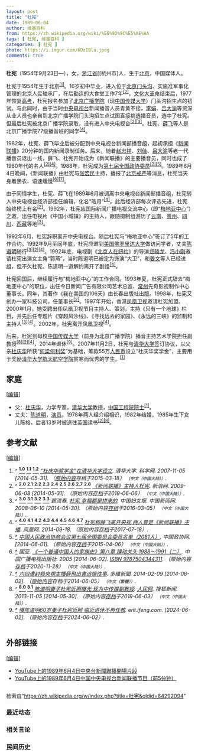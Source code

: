 ```yaml
---
layout: post
title: "杜宪"
date: 1989-06-04
author: 维基百科
from: https://zh.wikipedia.org/wiki/%E6%9D%9C%E5%AE%AA
tags: [ 杜宪, 维基百科 ]
categories: [ 杜宪 ]
photo: https://i.imgur.com/6DzIBla.jpeg
comments: true
---
```

<div class="mw-content-ltr mw-parser-output" lang="zh" dir="ltr"><style data-mw-deduplicate="TemplateStyles:r82655520">.mw-parser-output .plainlist ol,.mw-parser-output .plainlist ul{line-height:inherit;list-style:none;margin:0;padding:0}.mw-parser-output .plainlist ol li,.mw-parser-output .plainlist ul li{margin-bottom:0}</style><style data-mw-deduplicate="TemplateStyles:r83732082">.mw-parser-output .infobox-subbox{padding:0;border:none;margin:-3px;width:auto;min-width:100%;font-size:100%;clear:none;float:none;background-color:transparent}.mw-parser-output .infobox-3cols-child{margin:auto}.mw-parser-output .infobox .navbar{font-size:100%}body.skin-minerva .mw-parser-output .infobox-header,body.skin-minerva .mw-parser-output .infobox-subheader,body.skin-minerva .mw-parser-output .infobox-above,body.skin-minerva .mw-parser-output .infobox-title,body.skin-minerva .mw-parser-output .infobox-image,body.skin-minerva .mw-parser-output .infobox-full-data,body.skin-minerva .mw-parser-output .infobox-below{text-align:center}@media screen{html.skin-theme-clientpref-night .mw-parser-output .infobox-full-data:not(.notheme)>div:not(.notheme)[style]{background:#1f1f23!important;color:#f8f9fa}@media screen and (prefers-color-scheme:dark){html.skin-theme-clientpref-os .mw-parser-output .infobox-full-data:not(.notheme) div:not(.notheme){background:#1f1f23!important;color:#f8f9fa}}html.skin-theme-clientpref-night .mw-parser-output .infobox td div:not(.notheme)[style]{background:transparent!important;color:var(--color-base,#202122)}@media screen and (prefers-color-scheme:dark){html.skin-theme-clientpref-os .mw-parser-output .infobox td div:not(.notheme)[style]{background:transparent!important;color:var(--color-base,#202122)}}html.skin-theme-clientpref-night .mw-parser-output .infobox td div.NavHead:not(.notheme)[style]{background:transparent!important}}@media screen and (prefers-color-scheme:dark){html.skin-theme-clientpref-os .mw-parser-output .infobox td div.NavHead:not(.notheme)[style]{background:transparent!important}}@media(min-width:640px){body.skin--responsive .mw-parser-output .infobox-table{display:table!important}body.skin--responsive .mw-parser-output .infobox-table>caption{display:table-caption!important}body.skin--responsive .mw-parser-output .infobox-table>tbody{display:table-row-group}body.skin--responsive .mw-parser-output .infobox-table tr{display:table-row!important}body.skin--responsive .mw-parser-output .infobox-table th,body.skin--responsive .mw-parser-output .infobox-table td{padding-left:inherit;padding-right:inherit}}</style>
<p><b>杜宪</b>（1954年9月23日<span class="useeditintro" title="Template:BLP editintro">—</span>），女，<a href="/wiki/%E6%B5%99%E6%B1%9F%E7%9C%81" title="浙江省">浙江省</a>[[杭州市]人，生于<a href="/wiki/%E5%8C%97%E4%BA%AC%E5%B8%82" title="北京市">北京</a>，中国媒体人。
</p>
<meta property="mw:PageProp/toc">
<div class="mw-heading mw-heading2"></div>
<p>杜宪于1954年生于北京<sup id="cite_ref-tsinghua_1-0" class="reference"><a href="#cite_note-tsinghua-1"><span class="cite-bracket">[</span>1<span class="cite-bracket">]</span></a></sup>。16岁初中毕业，进入位于<a href="/wiki/%E5%8C%97%E4%BA%AC" class="mw-redirect" title="北京">北京</a><a href="/wiki/%E9%97%A8%E5%A4%B4%E6%B2%9F" class="mw-redirect" title="门头沟">门头沟</a>、实施准军事化管理的北京人民轴承厂，在后勤连的大食堂工作7年<sup id="cite_ref-sina_2-0" class="reference"><a href="#cite_note-sina-2"><span class="cite-bracket">[</span>2<span class="cite-bracket">]</span></a></sup>。<a href="/wiki/%E6%96%87%E5%8C%96%E5%A4%A7%E9%9D%A9%E5%91%BD" title="文化大革命">文化大革命</a>结束后，1977年恢复<a href="/wiki/%E6%99%AE%E9%80%9A%E9%AB%98%E7%AD%89%E5%AD%A6%E6%A0%A1%E6%8B%9B%E7%94%9F%E5%85%A8%E5%9B%BD%E7%BB%9F%E4%B8%80%E8%80%83%E8%AF%95" title="普通高等学校招生全国统一考试">高考</a>，杜宪报名参加了<a href="/wiki/%E5%8C%97%E4%BA%AC%E5%B9%BF%E6%92%AD%E5%AD%A6%E9%99%A2" class="mw-redirect" title="北京广播学院">北京广播学院</a>（现<a href="/wiki/%E4%B8%AD%E5%9B%BD%E4%BC%A0%E5%AA%92%E5%A4%A7%E5%AD%A6" title="中国传媒大学">中国传媒大学</a>）门头沟招生点的初试。与此同时，由于当时<a href="/wiki/%E4%B8%AD%E5%9B%BD%E4%B8%AD%E5%A4%AE%E7%94%B5%E8%A7%86%E5%8F%B0" title="中国中央电视台">中央电视台</a>新闻播音人员青黄不接，<a href="/wiki/%E6%9D%8E%E5%A8%9F_(%E7%94%B5%E8%A7%86%E4%B8%BB%E6%92%AD)" title="李娟 (电视主播)">李娟</a>、<a href="/wiki/%E5%90%95%E5%A4%A7%E6%B8%9D" title="吕大渝">吕大渝</a>等资深从业人员也亲自到北京广播学院门头沟招生点试图直接挑选播音员，选中了杜宪。但最后杜宪被北京广播学院录取，没有进入中央电视台<sup id="cite_ref-sina_2-1" class="reference"><a href="#cite_note-sina-2"><span class="cite-bracket">[</span>2<span class="cite-bracket">]</span></a></sup><sup id="cite_ref-wenzhai_3-0" class="reference"><a href="#cite_note-wenzhai-3"><span class="cite-bracket">[</span>3<span class="cite-bracket">]</span></a></sup>。杜宪、<a href="/wiki/%E8%96%9B%E9%A3%9E_(%E7%94%B5%E8%A7%86%E4%B8%BB%E6%92%AD)" title="薛飞 (电视主播)">薛飞</a>等人是北京广播学院77级播音班的同学<sup id="cite_ref-duxue_4-0" class="reference"><a href="#cite_note-duxue-4"><span class="cite-bracket">[</span>4<span class="cite-bracket">]</span></a></sup>。
</p><p>1982年，杜宪、薛飞毕业后被分配到中央电视台新闻部播音组，起初承担《<a href="/wiki/%E6%96%B0%E9%97%BB%E8%81%94%E6%92%AD" title="新闻联播">新闻联播</a>》20分钟的国内新闻录制任务。后来，随着<a href="/wiki/%E8%B5%B5%E5%BF%A0%E7%A5%A5" title="赵忠祥">赵忠祥</a>、<a href="/wiki/%E5%88%98%E4%BD%B3_(%E4%B8%BB%E6%8C%81%E4%BA%BA)" title="刘佳 (主持人)">刘佳</a>、<a href="/wiki/%E5%90%95%E5%A4%A7%E6%B8%9D" title="吕大渝">吕大渝</a>等老一代播音员退出一线，薛飞、杜宪开始成为《新闻联播》的主要播音员，同时也成了1980年代的名人<sup id="cite_ref-sina_2-2" class="reference"><a href="#cite_note-sina-2"><span class="cite-bracket">[</span>2<span class="cite-bracket">]</span></a></sup><sup id="cite_ref-duxue_4-1" class="reference"><a href="#cite_note-duxue-4"><span class="cite-bracket">[</span>4<span class="cite-bracket">]</span></a></sup>。1988年，杜宪成为<a href="/wiki/%E4%B8%AD%E5%9B%BD%E4%BA%BA%E6%B0%91%E6%94%BF%E6%B2%BB%E5%8D%8F%E5%95%86%E4%BC%9A%E8%AE%AE%E7%AC%AC%E4%B8%83%E5%B1%8A%E5%85%A8%E5%9B%BD%E5%A7%94%E5%91%98%E4%BC%9A%E5%A7%94%E5%91%98%E5%90%8D%E5%8D%95" title="中国人民政治协商会议第七届全国委员会委员名单">第七届全国政协委员</a><sup id="cite_ref-sina_2-3" class="reference"><a href="#cite_note-sina-2"><span class="cite-bracket">[</span>2<span class="cite-bracket">]</span></a></sup><sup id="cite_ref-政协_5-0" class="reference"><a href="#cite_note-政协-5"><span class="cite-bracket">[</span>5<span class="cite-bracket">]</span></a></sup>。1989年6月4日晚间，《新闻联播》由杜宪与<a href="/wiki/%E5%BC%A0%E5%AE%8F%E6%B0%91" title="张宏民">张宏民</a>主持，播报了<a href="/wiki/%E5%85%AD%E5%9B%9B%E4%BA%8B%E4%BB%B6" title="六四事件">北京戒严</a>等消息，杜宪当天身着黑衣、语速缓慢<sup id="cite_ref-6" class="reference"><a href="#cite_note-6"><span class="cite-bracket">[</span>6<span class="cite-bracket">]</span></a></sup><sup id="cite_ref-7" class="reference"><a href="#cite_note-7"><span class="cite-bracket">[</span>7<span class="cite-bracket">]</span></a></sup>。
</p><p>由于同情学生，杜宪、薛飞在1989年6月被调离中央电视台新闻部播音组，杜宪转入中央电视台经济部担任编辑，化名“皓月”<sup id="cite_ref-duxue_4-2" class="reference"><a href="#cite_note-duxue-4"><span class="cite-bracket">[</span>4<span class="cite-bracket">]</span></a></sup>。此后经济部每次评选先进，杜宪始终榜上有名<sup id="cite_ref-sina_2-4" class="reference"><a href="#cite_note-sina-2"><span class="cite-bracket">[</span>2<span class="cite-bracket">]</span></a></sup>。1992年，杜宪应国际新闻广播电视交流中心（即“<a href="/wiki/%E6%A2%85%E5%9C%B0%E4%BA%9A%E4%B8%AD%E5%BF%83" class="mw-redirect" title="梅地亚中心">梅地亚中心</a>”）之邀，出任电视片《中国小城镇》的主持人，跟随摄制组游历了<a href="/wiki/%E4%BA%91%E5%8D%97" class="mw-redirect" title="云南">云南</a>、<a href="/wiki/%E8%B4%B5%E5%B7%9E" class="mw-redirect" title="贵州">贵州</a>、<a href="/wiki/%E5%9B%9B%E5%B7%9D" class="mw-redirect" title="四川">四川</a>、<a href="/wiki/%E8%A5%BF%E8%97%8F" class="mw-redirect" title="西藏">西藏</a>等地<sup id="cite_ref-wenzhai_3-1" class="reference"><a href="#cite_note-wenzhai-3"><span class="cite-bracket">[</span>3<span class="cite-bracket">]</span></a></sup>。
</p><p>1992年6月，杜宪辞职离开中央电视台。随后杜宪与“梅地亚中心”签订了5年的工作合约。1992年9月至同年底，杜宪应邀到<a href="/wiki/%E7%BE%8E%E5%9B%BD" title="美国">美国</a><a href="/wiki/%E4%BD%9B%E7%BD%97%E9%87%8C%E8%BE%BE%E5%A4%A7%E5%AD%A6" title="佛罗里达大学">佛罗里达大学</a>做访问学者，丈夫<a href="/wiki/%E9%99%88%E9%81%93%E6%98%8E" title="陈道明">陈道明</a>随行<sup id="cite_ref-wenzhai_3-2" class="reference"><a href="#cite_note-wenzhai-3"><span class="cite-bracket">[</span>3<span class="cite-bracket">]</span></a></sup><sup id="cite_ref-sina_2-5" class="reference"><a href="#cite_note-sina-2"><span class="cite-bracket">[</span>2<span class="cite-bracket">]</span></a></sup><sup id="cite_ref-duxue_4-3" class="reference"><a href="#cite_note-duxue-4"><span class="cite-bracket">[</span>4<span class="cite-bracket">]</span></a></sup>。1992年底，电视剧《<a href="/wiki/%E5%8C%97%E4%BA%AC%E4%BA%BA%E5%9C%A8%E7%BA%BD%E7%BA%A6" title="北京人在纽约">北京人在纽约</a>》的导演<a href="/wiki/%E9%83%91%E6%99%93%E9%BE%99" class="mw-redirect" title="郑晓龙">郑晓龙</a>、<a href="/wiki/%E5%86%AF%E5%B0%8F%E5%88%9A" title="冯小刚">冯小刚</a>邀请杜宪出演女主角“郭燕”，当时陈道明已被定为饰演“大卫”，和<a href="/wiki/%E5%A7%9C%E6%96%87" title="姜文">姜文</a>等人已经进组，但不久杜宪、陈道明一道解约离开了剧组<sup id="cite_ref-duxue_4-4" class="reference"><a href="#cite_note-duxue-4"><span class="cite-bracket">[</span>4<span class="cite-bracket">]</span></a></sup>。
</p><p>杜宪回国后，继续履行与“梅地亚中心”的工作合同。1993年夏，杜宪正式辞去“梅地亚中心”的职位，出任今日新闻广告有限公司艺术总监、<a href="/wiki/%E5%B8%B8%E5%B7%9E" class="mw-redirect" title="常州">常州</a>先奇影视制作中心董事长。同年，其著作《我在美国的106天》由长春出版社出版。1998年，杜宪又创办一家科技公司，任董事长<sup id="cite_ref-sina_2-6" class="reference"><a href="#cite_note-sina-2"><span class="cite-bracket">[</span>2<span class="cite-bracket">]</span></a></sup>。1997年开始，香港<a href="/wiki/%E5%87%A4%E5%87%B0%E5%8D%AB%E8%A7%86" title="凤凰卫视">凤凰卫视</a>邀请杜宪加盟。2000年1月，她受聘出任凤凰卫视节目主持人、策划，主持《只有一个地球》栏目，并先后任专题片《穿越风沙线》、《寻找远去的家园》、《永远的三峡》的监制和主持人<sup id="cite_ref-wenzhai_3-3" class="reference"><a href="#cite_note-wenzhai-3"><span class="cite-bracket">[</span>3<span class="cite-bracket">]</span></a></sup><sup id="cite_ref-duxue_4-5" class="reference"><a href="#cite_note-duxue-4"><span class="cite-bracket">[</span>4<span class="cite-bracket">]</span></a></sup>。2002年，杜宪离开凤凰卫视<sup id="cite_ref-duxue_4-6" class="reference"><a href="#cite_note-duxue-4"><span class="cite-bracket">[</span>4<span class="cite-bracket">]</span></a></sup>。
</p><p>后来，杜宪到母校<a href="/wiki/%E4%B8%AD%E5%9B%BD%E4%BC%A0%E5%AA%92%E5%A4%A7%E5%AD%A6" title="中国传媒大学">中国传媒大学</a>（前身为北京广播学院）播音主持艺术学院担任副教授<sup id="cite_ref-sohu_8-0" class="reference"><a href="#cite_note-sohu-8"><span class="cite-bracket">[</span>8<span class="cite-bracket">]</span></a></sup><sup id="cite_ref-sina_2-7" class="reference"><a href="#cite_note-sina-2"><span class="cite-bracket">[</span>2<span class="cite-bracket">]</span></a></sup><sup id="cite_ref-duxue_4-7" class="reference"><a href="#cite_note-duxue-4"><span class="cite-bracket">[</span>4<span class="cite-bracket">]</span></a></sup>，2014年退休<sup id="cite_ref-9" class="reference"><a href="#cite_note-9"><span class="cite-bracket">[</span>9<span class="cite-bracket">]</span></a></sup>。2007年11月2日，杜宪与<a href="/wiki/%E6%B8%85%E5%8D%8E%E5%A4%A7%E5%AD%A6" title="清华大学">清华大学</a>签订协议，以父亲<a href="/wiki/%E6%9D%9C%E5%BA%86%E5%8D%8E" title="杜庆华">杜庆华</a>所获“<a href="/wiki/%E4%BD%95%E6%A2%81%E4%BD%95%E5%88%A9%E5%A5%96" class="mw-redirect" title="何梁何利奖">何梁何利奖</a>”为基础，筹款55万<a href="/wiki/%E4%BA%BA%E6%B0%91%E5%B8%81" title="人民币">人民币</a>设立“杜庆华奖学金”，主要用于奖励<a href="/wiki/%E6%B8%85%E5%8D%8E%E5%A4%A7%E5%AD%A6%E8%88%AA%E5%A4%A9%E8%88%AA%E7%A9%BA%E5%AD%A6%E9%99%A2" title="清华大学航天航空学院">清华大学航天航空学院</a>贫寒而优秀的学生。<sup id="cite_ref-tsinghua_1-1" class="reference"><a href="#cite_note-tsinghua-1"><span class="cite-bracket">[</span>1<span class="cite-bracket">]</span></a></sup>
</p>
<div class="mw-heading mw-heading2"><h2 id="家庭"><span id=".E5.AE.B6.E5.BA.AD"></span>家庭</h2><span class="mw-editsection"><span class="mw-editsection-bracket">[</span><a href="/w/index.php?title=%E6%9D%9C%E5%AE%AA&amp;action=edit&amp;section=2" title="编辑章节：家庭"><span>编辑</span></a><span class="mw-editsection-bracket">]</span></span></div>
<ul><li>父：<a href="/wiki/%E6%9D%9C%E5%BA%86%E5%8D%8E" title="杜庆华">杜庆华</a>，力学专家，<a href="/wiki/%E6%B8%85%E5%8D%8E%E5%A4%A7%E5%AD%A6" title="清华大学">清华大学</a>教授，<a href="/wiki/%E4%B8%AD%E5%9B%BD%E5%B7%A5%E7%A8%8B%E9%99%A2%E9%99%A2%E5%A3%AB" title="中国工程院院士">中国工程院院士</a><sup id="cite_ref-tsinghua_1-2" class="reference"><a href="#cite_note-tsinghua-1"><span class="cite-bracket">[</span>1<span class="cite-bracket">]</span></a></sup>。</li>
<li>丈夫：<a href="/wiki/%E9%99%88%E9%81%93%E6%98%8E" title="陈道明">陈道明</a>，<a href="/wiki/%E6%BC%94%E5%91%98" class="mw-redirect" title="演员">演员</a>。1978年两人经介绍相识，1982年结婚，1985年生下女儿陈格，后者13岁时被送往<a href="/wiki/%E8%8B%B1%E5%9B%BD" title="英国">英国</a>读书<sup id="cite_ref-sina_2-8" class="reference"><a href="#cite_note-sina-2"><span class="cite-bracket">[</span>2<span class="cite-bracket">]</span></a></sup><sup id="cite_ref-sohu_8-1" class="reference"><a href="#cite_note-sohu-8"><span class="cite-bracket">[</span>8<span class="cite-bracket">]</span></a></sup>。</li></ul>
<div class="mw-heading mw-heading2"><h2 id="参考文献"><span id=".E5.8F.82.E8.80.83.E6.96.87.E7.8C.AE"></span>参考文献</h2><span class="mw-editsection"><span class="mw-editsection-bracket">[</span><a href="/w/index.php?title=%E6%9D%9C%E5%AE%AA&amp;action=edit&amp;section=3" title="编辑章节：参考文献"><span>编辑</span></a><span class="mw-editsection-bracket">]</span></span></div>
<div class="reflist columns references-column-count references-column-count-2" style="-moz-column-count: 2; -webkit-column-count: 2; column-count: 2; list-style-type: decimal;">
<ol class="references">
<li id="cite_note-tsinghua-1"><span class="mw-cite-backlink">^ <a href="#cite_ref-tsinghua_1-0"><sup><b>1.0</b></sup></a> <a href="#cite_ref-tsinghua_1-1"><sup><b>1.1</b></sup></a> <a href="#cite_ref-tsinghua_1-2"><sup><b>1.2</b></sup></a></span> <span class="reference-text"><cite class="citation web"><a rel="nofollow" class="external text" href="https://web.archive.org/web/20150318082400/http://news.sciencenet.cn/htmlnews/200711517171659193389.html">“杜庆华奖学金”在清华大学设立</a>. 清华大学. 科学网. 2007-11-05 <span class="reference-accessdate"> [<span class="nowrap">2014-05-31</span>]</span>. （<a rel="nofollow" class="external text" href="http://news.sciencenet.cn/htmlnews/200711517171659193389.html">原始内容</a>存档于2015-03-18） <span style="font-family: sans-serif; cursor: default; color:var(--color-subtle, #54595d); font-size: 0.8em; bottom: 0.1em; font-weight: bold;" title="连接到中文（中国大陆）网页">（中文（中国大陆））</span>.</cite><span title="ctx_ver=Z39.88-2004&amp;rfr_id=info%3Asid%2Fzh.wikipedia.org%3A%E6%9D%9C%E5%AE%AA&amp;rft.atitle=%E2%80%9C%E6%9D%9C%E5%BA%86%E5%8D%8E%E5%A5%96%E5%AD%A6%E9%87%91%E2%80%9D%E5%9C%A8%E6%B8%85%E5%8D%8E%E5%A4%A7%E5%AD%A6%E8%AE%BE%E7%AB%8B&amp;rft.date=2007-11-05&amp;rft.genre=unknown&amp;rft.jtitle=%E6%B8%85%E5%8D%8E%E5%A4%A7%E5%AD%A6&amp;rft_id=http%3A%2F%2Fnews.sciencenet.cn%2Fhtmlnews%2F200711517171659193389.html&amp;rft_val_fmt=info%3Aofi%2Ffmt%3Akev%3Amtx%3Ajournal" class="Z3988"><span style="display:none;">&nbsp;</span></span></span>
</li>
<li id="cite_note-sina-2"><span class="mw-cite-backlink">^ <a href="#cite_ref-sina_2-0"><sup><b>2.0</b></sup></a> <a href="#cite_ref-sina_2-1"><sup><b>2.1</b></sup></a> <a href="#cite_ref-sina_2-2"><sup><b>2.2</b></sup></a> <a href="#cite_ref-sina_2-3"><sup><b>2.3</b></sup></a> <a href="#cite_ref-sina_2-4"><sup><b>2.4</b></sup></a> <a href="#cite_ref-sina_2-5"><sup><b>2.5</b></sup></a> <a href="#cite_ref-sina_2-6"><sup><b>2.6</b></sup></a> <a href="#cite_ref-sina_2-7"><sup><b>2.7</b></sup></a> <a href="#cite_ref-sina_2-8"><sup><b>2.8</b></sup></a></span> <span class="reference-text"><cite class="citation web"><a rel="nofollow" class="external text" href="http://eladies.sina.com.cn/news/2009/0608/1524875272.shtml">《新闻联播》主持人杜宪</a>. 新浪网. 2009-06-08 <span class="reference-accessdate"> [<span class="nowrap">2014-05-31</span>]</span>. （原始内容<a rel="nofollow" class="external text" href="https://web.archive.org/web/20190606163113/http://eladies.sina.com.cn/news/2009/0608/1524875272.shtml">存档</a>于2019-06-06） <span style="font-family: sans-serif; cursor: default; color:var(--color-subtle, #54595d); font-size: 0.8em; bottom: 0.1em; font-weight: bold;" title="连接到中文（中国大陆）网页">（中文（中国大陆））</span>.</cite><span title="ctx_ver=Z39.88-2004&amp;rfr_id=info%3Asid%2Fzh.wikipedia.org%3A%E6%9D%9C%E5%AE%AA&amp;rft.btitle=%E3%80%8A%E6%96%B0%E9%97%BB%E8%81%94%E6%92%AD%E3%80%8B%E4%B8%BB%E6%8C%81%E4%BA%BA%E6%9D%9C%E5%AE%AA&amp;rft.date=2009-06-08&amp;rft.genre=unknown&amp;rft.pub=%E6%96%B0%E6%B5%AA%E7%BD%91&amp;rft_id=http%3A%2F%2Feladies.sina.com.cn%2Fnews%2F2009%2F0608%2F1524875272.shtml&amp;rft_val_fmt=info%3Aofi%2Ffmt%3Akev%3Amtx%3Abook" class="Z3988"><span style="display:none;">&nbsp;</span></span></span>
</li>
<li id="cite_note-wenzhai-3"><span class="mw-cite-backlink">^ <a href="#cite_ref-wenzhai_3-0"><sup><b>3.0</b></sup></a> <a href="#cite_ref-wenzhai_3-1"><sup><b>3.1</b></sup></a> <a href="#cite_ref-wenzhai_3-2"><sup><b>3.2</b></sup></a> <a href="#cite_ref-wenzhai_3-3"><sup><b>3.3</b></sup></a></span> <span class="reference-text"><cite class="citation web">碧流春. <a rel="nofollow" class="external text" href="http://www.chinanews.com/gj/kong/news/2008/06-10/1277248.shtml">杜宪 幸福都是拼来的</a>. 中国妇女报. 中国新闻网. 2008-06-10 <span class="reference-accessdate"> [<span class="nowrap">2014-05-30</span>]</span>. （原始内容<a rel="nofollow" class="external text" href="https://web.archive.org/web/20160305064233/http://www.chinanews.com/gj/kong/news/2008/06-10/1277248.shtml">存档</a>于2016-03-05） <span style="font-family: sans-serif; cursor: default; color:var(--color-subtle, #54595d); font-size: 0.8em; bottom: 0.1em; font-weight: bold;" title="连接到中文（中国大陆）网页">（中文（中国大陆））</span>.</cite><span title="ctx_ver=Z39.88-2004&amp;rfr_id=info%3Asid%2Fzh.wikipedia.org%3A%E6%9D%9C%E5%AE%AA&amp;rft.atitle=%E6%9D%9C%E5%AE%AA+%E5%B9%B8%E7%A6%8F%E9%83%BD%E6%98%AF%E6%8B%BC%E6%9D%A5%E7%9A%84&amp;rft.au=%E7%A2%A7%E6%B5%81%E6%98%A5&amp;rft.date=2008-06-10&amp;rft.genre=unknown&amp;rft.jtitle=%E4%B8%AD%E5%9B%BD%E5%A6%87%E5%A5%B3%E6%8A%A5&amp;rft_id=http%3A%2F%2Fwww.chinanews.com%2Fgj%2Fkong%2Fnews%2F2008%2F06-10%2F1277248.shtml&amp;rft_val_fmt=info%3Aofi%2Ffmt%3Akev%3Amtx%3Ajournal" class="Z3988"><span style="display:none;">&nbsp;</span></span></span>
</li>
<li id="cite_note-duxue-4"><span class="mw-cite-backlink">^ <a href="#cite_ref-duxue_4-0"><sup><b>4.0</b></sup></a> <a href="#cite_ref-duxue_4-1"><sup><b>4.1</b></sup></a> <a href="#cite_ref-duxue_4-2"><sup><b>4.2</b></sup></a> <a href="#cite_ref-duxue_4-3"><sup><b>4.3</b></sup></a> <a href="#cite_ref-duxue_4-4"><sup><b>4.4</b></sup></a> <a href="#cite_ref-duxue_4-5"><sup><b>4.5</b></sup></a> <a href="#cite_ref-duxue_4-6"><sup><b>4.6</b></sup></a> <a href="#cite_ref-duxue_4-7"><sup><b>4.7</b></sup></a></span> <span class="reference-text"><cite class="citation web"><a rel="nofollow" class="external text" href="http://news.ifeng.com/a/20140918/42022163_0.shtml">杜宪和薛飞离开央视 两人曾是《新闻联播》主播</a>. 凤凰网. 2014-09-18. （原始内容<a rel="nofollow" class="external text" href="https://web.archive.org/web/20170718122401/http://news.ifeng.com/a/20140918/42022163_0.shtml">存档</a>于2017-07-18）.</cite><span title="ctx_ver=Z39.88-2004&amp;rfr_id=info%3Asid%2Fzh.wikipedia.org%3A%E6%9D%9C%E5%AE%AA&amp;rft.btitle=%E6%9D%9C%E5%AE%AA%E5%92%8C%E8%96%9B%E9%A3%9E%E7%A6%BB%E5%BC%80%E5%A4%AE%E8%A7%86+%E4%B8%A4%E4%BA%BA%E6%9B%BE%E6%98%AF%E3%80%8A%E6%96%B0%E9%97%BB%E8%81%94%E6%92%AD%E3%80%8B%E4%B8%BB%E6%92%AD&amp;rft.date=2014-09-18&amp;rft.genre=unknown&amp;rft.pub=%E5%87%A4%E5%87%B0%E7%BD%91&amp;rft_id=http%3A%2F%2Fnews.ifeng.com%2Fa%2F20140918%2F42022163_0.shtml&amp;rft_val_fmt=info%3Aofi%2Ffmt%3Akev%3Amtx%3Abook" class="Z3988"><span style="display:none;">&nbsp;</span></span></span>
</li>
<li id="cite_note-政协-5"><span class="mw-cite-backlink"><b><a href="#cite_ref-政协_5-0">^</a></b></span> <span class="reference-text"><cite class="citation web"><a rel="nofollow" class="external text" href="http://www.cppcc.gov.cn/2011/09/29/ARTI1317288700388280.shtml">中国人民政治协商会议第七届全国委员会委员名单（2081人）</a>. 中国政协网.  <span class="reference-accessdate"> [<span class="nowrap">2014-06-01</span>]</span>. （原始内容<a rel="nofollow" class="external text" href="https://web.archive.org/web/20150406015407/http://www.cppcc.gov.cn/2011/09/29/ARTI1317288700388280.shtml">存档</a>于2015-04-06） <span style="font-family: sans-serif; cursor: default; color:var(--color-subtle, #54595d); font-size: 0.8em; bottom: 0.1em; font-weight: bold;" title="连接到中文（中国大陆）网页">（中文（中国大陆））</span>.</cite><span title="ctx_ver=Z39.88-2004&amp;rfr_id=info%3Asid%2Fzh.wikipedia.org%3A%E6%9D%9C%E5%AE%AA&amp;rft.btitle=%E4%B8%AD%E5%9B%BD%E4%BA%BA%E6%B0%91%E6%94%BF%E6%B2%BB%E5%8D%8F%E5%95%86%E4%BC%9A%E8%AE%AE%E7%AC%AC%E4%B8%83%E5%B1%8A%E5%85%A8%E5%9B%BD%E5%A7%94%E5%91%98%E4%BC%9A%E5%A7%94%E5%91%98%E5%90%8D%E5%8D%95%EF%BC%882081%E4%BA%BA%EF%BC%89&amp;rft.genre=unknown&amp;rft.pub=%E4%B8%AD%E5%9B%BD%E6%94%BF%E5%8D%8F%E7%BD%91&amp;rft_id=http%3A%2F%2Fwww.cppcc.gov.cn%2F2011%2F09%2F29%2FARTI1317288700388280.shtml&amp;rft_val_fmt=info%3Aofi%2Ffmt%3Akev%3Amtx%3Abook" class="Z3988"><span style="display:none;">&nbsp;</span></span></span>
</li>
<li id="cite_note-6"><span class="mw-cite-backlink"><b><a href="#cite_ref-6">^</a></b></span> <span class="reference-text"><cite class="citation book">国亚. <a rel="nofollow" class="external text" href="http://mjlsh.usc.cuhk.edu.hk/book.aspx?cid=2&amp;tid=114">《一个普通中国人的家族史》第八章 躁动关头 1988～1991（二）</a>. 中国广播电视出版社. 2005 <span class="reference-accessdate"> [<span class="nowrap">2014-06-02</span>]</span>. <a href="/wiki/Special:%E7%BD%91%E7%BB%9C%E4%B9%A6%E6%BA%90/9787504344311" title="Special:网络书源/9787504344311"><span title="国际标准书号">ISBN</span>&nbsp;9787504344311</a>. （原始内容<a rel="nofollow" class="external text" href="https://web.archive.org/web/20201128141453/http://mjlsh.usc.cuhk.edu.hk/Book.aspx?cid=2&amp;tid=114">存档</a>于2020-11-28） <span style="font-family: sans-serif; cursor: default; color:var(--color-subtle, #54595d); font-size: 0.8em; bottom: 0.1em; font-weight: bold;" title="连接到中文（中国大陆）网页">（中文（中国大陆））</span>.</cite><span title="ctx_ver=Z39.88-2004&amp;rfr_id=info%3Asid%2Fzh.wikipedia.org%3A%E6%9D%9C%E5%AE%AA&amp;rft.au=%E5%9B%BD%E4%BA%9A&amp;rft.btitle=%E3%80%8A%E4%B8%80%E4%B8%AA%E6%99%AE%E9%80%9A%E4%B8%AD%E5%9B%BD%E4%BA%BA%E7%9A%84%E5%AE%B6%E6%97%8F%E5%8F%B2%E3%80%8B%E7%AC%AC%E5%85%AB%E7%AB%A0+%E8%BA%81%E5%8A%A8%E5%85%B3%E5%A4%B4+1988%EF%BD%9E1991%EF%BC%88%E4%BA%8C%EF%BC%89&amp;rft.date=2005&amp;rft.genre=book&amp;rft.isbn=9787504344311&amp;rft.pub=%E4%B8%AD%E5%9B%BD%E5%B9%BF%E6%92%AD%E7%94%B5%E8%A7%86%E5%87%BA%E7%89%88%E7%A4%BE&amp;rft_id=http%3A%2F%2Fmjlsh.usc.cuhk.edu.hk%2Fbook.aspx%3Fcid%3D2%26tid%3D114&amp;rft_val_fmt=info%3Aofi%2Ffmt%3Akev%3Amtx%3Abook" class="Z3988"><span style="display:none;">&nbsp;</span></span></span>
</li>
<li id="cite_note-7"><span class="mw-cite-backlink"><b><a href="#cite_ref-7">^</a></b></span> <span class="reference-text"><cite class="citation web"><a rel="nofollow" class="external text" href="https://web.archive.org/web/20140605051105/http://china.dwnews.com/big5/news/2014-02-09/59404570.html">六四遭封殺央視主播薛飛出書追憶往事</a>. 多維新聞. 2014-02-09 <span class="reference-accessdate"> [<span class="nowrap">2014-06-02</span>]</span>. （<a rel="nofollow" class="external text" href="http://china.dwnews.com/big5/news/2014-02-09/59404570.html">原始内容</a>存档于2014-06-05） <span style="font-family: sans-serif; cursor: default; color:var(--color-subtle, #54595d); font-size: 0.8em; bottom: 0.1em; font-weight: bold;" title="连接到中文（繁體）网页">（中文（繁體））</span>.</cite><span title="ctx_ver=Z39.88-2004&amp;rfr_id=info%3Asid%2Fzh.wikipedia.org%3A%E6%9D%9C%E5%AE%AA&amp;rft.btitle=%E5%85%AD%E5%9B%9B%E9%81%AD%E5%B0%81%E6%AE%BA%E5%A4%AE%E8%A6%96%E4%B8%BB%E6%92%AD%E8%96%9B%E9%A3%9B%E5%87%BA%E6%9B%B8%E8%BF%BD%E6%86%B6%E5%BE%80%E4%BA%8B&amp;rft.date=2014-02-09&amp;rft.genre=unknown&amp;rft.pub=%E5%A4%9A%E7%B6%AD%E6%96%B0%E8%81%9E&amp;rft_id=http%3A%2F%2Fchina.dwnews.com%2Fbig5%2Fnews%2F2014-02-09%2F59404570.html&amp;rft_val_fmt=info%3Aofi%2Ffmt%3Akev%3Amtx%3Abook" class="Z3988"><span style="display:none;">&nbsp;</span></span></span>
</li>
<li id="cite_note-sohu-8"><span class="mw-cite-backlink">^ <a href="#cite_ref-sohu_8-0"><sup><b>8.0</b></sup></a> <a href="#cite_ref-sohu_8-1"><sup><b>8.1</b></sup></a></span> <span class="reference-text"><cite class="citation web"><a rel="nofollow" class="external text" href="http://news.sohu.com/20131105/n389616970.shtml">陈道明妻子杜宪近照曝光 现为中传媒副教授</a>. <a href="/wiki/%E4%BA%BA%E6%B0%91%E7%BD%91" title="人民网">人民网</a>. 搜狐新闻. 2013-11-05 <span class="reference-accessdate"> [<span class="nowrap">2014-05-30</span>]</span>. （原始内容<a rel="nofollow" class="external text" href="https://web.archive.org/web/20190603063601/http://news.sohu.com/20131105/n389616970.shtml">存档</a>于2019-06-03） <span style="font-family: sans-serif; cursor: default; color:var(--color-subtle, #54595d); font-size: 0.8em; bottom: 0.1em; font-weight: bold;" title="连接到中文（中国大陆）网页">（中文（中国大陆））</span>.</cite><span title="ctx_ver=Z39.88-2004&amp;rfr_id=info%3Asid%2Fzh.wikipedia.org%3A%E6%9D%9C%E5%AE%AA&amp;rft.atitle=%E9%99%88%E9%81%93%E6%98%8E%E5%A6%BB%E5%AD%90%E6%9D%9C%E5%AE%AA%E8%BF%91%E7%85%A7%E6%9B%9D%E5%85%89+%E7%8E%B0%E4%B8%BA%E4%B8%AD%E4%BC%A0%E5%AA%92%E5%89%AF%E6%95%99%E6%8E%88&amp;rft.date=2013-11-05&amp;rft.genre=unknown&amp;rft.jtitle=%E4%BA%BA%E6%B0%91%E7%BD%91&amp;rft_id=http%3A%2F%2Fnews.sohu.com%2F20131105%2Fn389616970.shtml&amp;rft_val_fmt=info%3Aofi%2Ffmt%3Akev%3Amtx%3Ajournal" class="Z3988"><span style="display:none;">&nbsp;</span></span></span>
</li>
<li id="cite_note-9"><span class="mw-cite-backlink"><b><a href="#cite_ref-9">^</a></b></span> <span class="reference-text"><cite class="citation web"><a rel="nofollow" class="external text" href="http://ent.ifeng.com/a/detail_2014_12/02/39634416_0.shtml">曝陈道明60岁妻子杜宪近照 临近退休不再任教</a>. ent.ifeng.com.  <span class="reference-accessdate"> [<span class="nowrap">2024-06-02</span>]</span>. （原始内容<a rel="nofollow" class="external text" href="https://web.archive.org/web/20240602234533/https://ent.ifeng.com/a/detail_2014_12/02/39634416_0.shtml">存档</a>于2024-06-02）.</cite><span title="ctx_ver=Z39.88-2004&amp;rfr_id=info%3Asid%2Fzh.wikipedia.org%3A%E6%9D%9C%E5%AE%AA&amp;rft.atitle=%E6%9B%9D%E9%99%88%E9%81%93%E6%98%8E60%E5%B2%81%E5%A6%BB%E5%AD%90%E6%9D%9C%E5%AE%AA%E8%BF%91%E7%85%A7+%E4%B8%B4%E8%BF%91%E9%80%80%E4%BC%91%E4%B8%8D%E5%86%8D%E4%BB%BB%E6%95%99&amp;rft.genre=unknown&amp;rft.jtitle=ent.ifeng.com&amp;rft_id=http%3A%2F%2Fent.ifeng.com%2Fa%2Fdetail_2014_12%2F02%2F39634416_0.shtml&amp;rft_val_fmt=info%3Aofi%2Ffmt%3Akev%3Amtx%3Ajournal" class="Z3988"><span style="display:none;">&nbsp;</span></span></span>
</li>
</ol></div>
<div class="mw-heading mw-heading2"><h2 id="外部链接"><span id=".E5.A4.96.E9.83.A8.E9.93.BE.E6.8E.A5"></span>外部链接</h2><span class="mw-editsection"><span class="mw-editsection-bracket">[</span><a href="/w/index.php?title=%E6%9D%9C%E5%AE%AA&amp;action=edit&amp;section=4" title="编辑章节：外部链接"><span>编辑</span></a><span class="mw-editsection-bracket">]</span></span></div>
<ul><li><a rel="nofollow" class="external text" href="https://www.youtube.com/watch?v=iVWMKVNj7tU&amp;t=0h0m0s">YouTube上的1989年6月4日中央台新聞聯播開場片段</a></li>
<li><a rel="nofollow" class="external text" href="https://www.youtube.com/watch?v=HAUo4kBkTvU&amp;t=0h0m0s">YouTube上的1989年6月4日中国中央电视台新闻联播节目（前5分钟）</a></li></ul>
<div style="clear: both; height: 1em"></div>
<div class="navbox-styles"><style data-mw-deduplicate="TemplateStyles:r84265675">.mw-parser-output .hlist dl,.mw-parser-output .hlist ol,.mw-parser-output .hlist ul{margin:0;padding:0}.mw-parser-output .hlist dd,.mw-parser-output .hlist dt,.mw-parser-output .hlist li{margin:0;display:inline}.mw-parser-output .hlist.inline,.mw-parser-output .hlist.inline dl,.mw-parser-output .hlist.inline ol,.mw-parser-output .hlist.inline ul,.mw-parser-output .hlist dl dl,.mw-parser-output .hlist dl ol,.mw-parser-output .hlist dl ul,.mw-parser-output .hlist ol dl,.mw-parser-output .hlist ol ol,.mw-parser-output .hlist ol ul,.mw-parser-output .hlist ul dl,.mw-parser-output .hlist ul ol,.mw-parser-output .hlist ul ul{display:inline}.mw-parser-output .hlist .mw-empty-li{display:none}.mw-parser-output .hlist dt::after{content:" :"}.mw-parser-output .hlist dd::after,.mw-parser-output .hlist li::after{content:" · ";font-weight:bold}.mw-parser-output .hlist-pipe dd::after,.mw-parser-output .hlist-pipe li::after{content:" | ";font-weight:normal}.mw-parser-output .hlist-hyphen dd::after,.mw-parser-output .hlist-hyphen li::after{content:" - ";font-weight:normal}.mw-parser-output .hlist-comma dd::after,.mw-parser-output .hlist-comma li::after{content:"、";font-weight:normal}.mw-parser-output .hlist dd:last-child::after,.mw-parser-output .hlist dt:last-child::after,.mw-parser-output .hlist li:last-child::after{content:none}.mw-parser-output .hlist ol{counter-reset:listitem}.mw-parser-output .hlist ol>li{counter-increment:listitem}.mw-parser-output .hlist ol>li::before{content:" "counter(listitem)"\a0 "}.mw-parser-output .hlist dd ol>li:first-child::before,.mw-parser-output .hlist dt ol>li:first-child::before,.mw-parser-output .hlist li ol>li:first-child::before{content:"（"counter(listitem)"\a0 "}.mw-parser-output ul.cslist,.mw-parser-output ul.sslist{margin:0;padding:0;display:inline-block;list-style:none}.mw-parser-output .cslist li,.mw-parser-output .sslist li{margin:0;display:inline-block}.mw-parser-output .cslist li::after{content:"，"}.mw-parser-output .sslist li::after{content:"；"}.mw-parser-output .cslist li:last-child::after,.mw-parser-output .sslist li:last-child::after{content:none}</style><style data-mw-deduplicate="TemplateStyles:r84261037">.mw-parser-output .navbox{box-sizing:border-box;border:1px solid #a2a9b1;width:100%;clear:both;font-size:88%;text-align:center;padding:1px;margin:1em auto 0}.mw-parser-output .navbox .navbox{margin-top:0}.mw-parser-output .navbox+.navbox,.mw-parser-output .navbox+.navbox-styles+.navbox{margin-top:-1px}.mw-parser-output .navbox-inner,.mw-parser-output .navbox-subgroup{width:100%}.mw-parser-output .navbox-group,.mw-parser-output .navbox-title,.mw-parser-output .navbox-abovebelow{text-align:center;padding-left:1em;padding-right:1em}.mw-parser-output .navbox-group{white-space:nowrap;text-align:right}.mw-parser-output .navbox,.mw-parser-output .navbox-subgroup{background-color:#fdfdfd}.mw-parser-output .navbox-list{border-color:#fdfdfd}.mw-parser-output .navbox-list-with-group{text-align:left;border-left-width:2px;border-left-style:solid}.mw-parser-output tr+tr>.navbox-abovebelow,.mw-parser-output tr+tr>.navbox-group,.mw-parser-output tr+tr>.navbox-image,.mw-parser-output tr+tr>.navbox-list{border-top:2px solid #fdfdfd}.mw-parser-output .navbox-title{background-color:#ccf;position:relative}.mw-parser-output .navbox-abovebelow,.mw-parser-output .navbox-group,.mw-parser-output .navbox-subgroup .navbox-title{background-color:#ddf}.mw-parser-output .navbox-subgroup .navbox-group,.mw-parser-output .navbox-subgroup .navbox-abovebelow{background-color:#e6e6ff}.mw-parser-output .navbox-even{background-color:#f7f7f7}.mw-parser-output .navbox-odd{background-color:transparent}.mw-parser-output .navbox .hlist td dl,.mw-parser-output .navbox .hlist td ol,.mw-parser-output .navbox .hlist td ul,.mw-parser-output .navbox td.hlist dl,.mw-parser-output .navbox td.hlist ol,.mw-parser-output .navbox td.hlist ul{padding:0.125em 0}.mw-parser-output .navbox .navbar{display:block;font-size:100%}.mw-parser-output .navbox-title .navbar{float:left;text-align:left;margin-right:0.5em;width:auto;padding-left:0.2em;position:absolute;left:1em}.mw-parser-output .navbox .mw-collapsible-toggle{margin-left:0.5em;position:absolute;right:1em}body.skin--responsive .mw-parser-output .navbox-image img{max-width:none!important}@media print{body.ns-0 .mw-parser-output .navbox{display:none!important}}</style></div>
<div class="navbox-styles"><link rel="mw-deduplicated-inline-style" href="mw-data:TemplateStyles:r84265675"><link rel="mw-deduplicated-inline-style" href="mw-data:TemplateStyles:r84261037"></div>
<!-- 
NewPP limit report
Parsed by mw‐api‐ext.eqiad.main‐754c77d7fb‐wqngs
Cached time: 20240921081110
Cache expiry: 2592000
Reduced expiry: false
Complications: [show‐toc]
CPU time usage: 0.674 seconds
Real time usage: 0.827 seconds
Preprocessor visited node count: 4488/1000000
Post‐expand include size: 141558/2097152 bytes
Template argument size: 3539/2097152 bytes
Highest expansion depth: 18/100
Expensive parser function count: 13/500
Unstrip recursion depth: 0/20
Unstrip post‐expand size: 37747/5000000 bytes
Lua time usage: 0.278/10.000 seconds
Lua memory usage: 4878569/52428800 bytes
Number of Wikibase entities loaded: 1/400
-->
<!--
Transclusion expansion time report (%,ms,calls,template)
100.00%  650.690      1 -total
 35.67%  232.083      1 Template:藝人
 17.87%  116.285      1 Template:Reflist
 15.84%  103.065      1 Template:六四事件
 15.51%  100.947      3 Template:Navbox
 15.43%  100.429      1 Template:NavboxV2
 15.08%   98.092      1 Template:新闻联播主播
 13.98%   90.965      8 Template:Cite_web
  7.37%   47.954      1 Template:Marriage
  6.93%   45.111      1 Template:Bd
-->

<!-- Saved in parser cache with key zhwiki:pcache:idhash:172781-0!canonical!zh and timestamp 20240921081110 and revision id 84292094. Rendering was triggered because: api-parse
 -->
</div><!--esi <esi:include src="/esitest-fa8a495983347898/content" /> --><noscript><img src="https://login.wikimedia.org/wiki/Special:CentralAutoLogin/start?type=1x1" alt="" width="1" height="1" style="border: none; position: absolute;"></noscript>
<div class="printfooter" data-nosnippet="">检索自“<a dir="ltr" href="https://zh.wikipedia.org/w/index.php?title=杜宪&amp;oldid=84292094">https://zh.wikipedia.org/w/index.php?title=杜宪&amp;oldid=84292094</a>”</div><div id="recent-news"><h3>最近动态</h3><ul></ul></div><div id="open-opinion"><h3>相关言论</h3><ul></ul></div><div id="mjls-record"><h3>民间历史</h3><ul></ul></div>